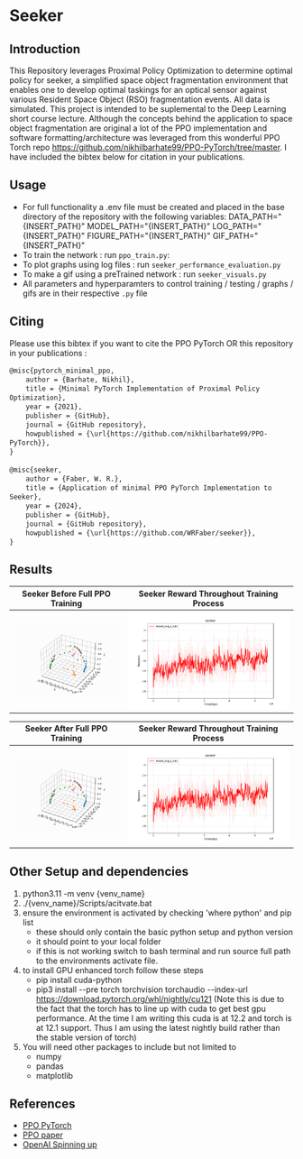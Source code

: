 # Seeker

## Introduction

This Repository leverages Proximal Policy Optimization to determine optimal policy for seeker, a simplified space object fragmentation environment that enables one to develop optimal taskings for an optical sensor against various Resident Space Object (RSO) fragmentation events. All data is simulated. This project is intended to be suplemental to the Deep Learning short course lecture. Although the concepts behind the application to space object fragmentation are original a lot of the PPO implementation and software formatting/architecture was leveraged from this wonderful PPO Torch repo https://github.com/nikhilbarhate99/PPO-PyTorch/tree/master. I have included the bibtex below for citation in your publications. 

## Usage
- For full functionality a .env file must be created and placed in the base directory of the repository with the following variables:
    DATA_PATH="{INSERT_PATH}"
    MODEL_PATH="{INSERT_PATH}"
    LOG_PATH="{INSERT_PATH}"
    FIGURE_PATH="{INSERT_PATH}"
    GIF_PATH="{INSERT_PATH}"
- To train the network : run `ppo_train.py`: 
- To plot graphs using log files : run `seeker_performance_evaluation.py`
- To make a gif using a preTrained network : run `seeker_visuals.py`
- All parameters and hyperparamters to control training / testing / graphs / gifs are in their respective `.py` file


## Citing 

Please use this bibtex if you want to cite the PPO PyTorch OR this repository in your publications :

    @misc{pytorch_minimal_ppo,
        author = {Barhate, Nikhil},
        title = {Minimal PyTorch Implementation of Proximal Policy Optimization},
        year = {2021},
        publisher = {GitHub},
        journal = {GitHub repository},
        howpublished = {\url{https://github.com/nikhilbarhate99/PPO-PyTorch}},
    }

    @misc{seeker,
        author = {Faber, W. R.},
        title = {Application of minimal PPO PyTorch Implementation to Seeker},
        year = {2024},
        publisher = {GitHub},
        journal = {GitHub repository},
        howpublished = {\url{https://github.com/WRFaber/seeker}},
    }


## Results

| Seeker Before Full PPO Training  | Seeker Reward Throughout Training Process|
| :-------------------------:|:-------------------------: |
| ![](Seeker_PPO/gifs/seeker/untrained.gif) |  ![](Seeker_PPO/figures/seeker/PPO_seeker_fig_v1.png) |


| Seeker After Full PPO Training  | Seeker Reward Throughout Training Process|
| :-------------------------:|:-------------------------: |
| ![](Seeker_PPO/gifs/seeker/untrained.gif) |  ![](Seeker_PPO/figures/seeker/PPO_seeker_fig_v1.png) |


## Other Setup and dependencies 

1. python3.11 -m venv {venv_name}
2. ./{venv_name}/Scripts/acitvate.bat
3. ensure the environment is activated by checking 'where python' and pip list
    - these should only contain the basic python setup and python version
    - it should point to your local folder 
    - if this is not working switch to bash terminal and run source full path to the environments activate file. 
4. to install GPU enhanced torch follow these steps
    - pip install cuda-python
    - pip3 install --pre torch torchvision torchaudio --index-url https://download.pytorch.org/whl/nightly/cu121 (Note this is due to the fact that the torch has to line up with cuda to get best gpu performance. At the time I am writing this cuda is at 12.2 and 
      torch is at 12.1 support. Thus I am using the latest nightly build rather than the stable version of torch)
5. You will need other packages to include but not limited to 
    - numpy
    - pandas 
    - matplotlib

## References
- [PPO PyTorch](https://github.com/nikhilbarhate99/PPO-PyTorch/tree/master)
- [PPO paper](https://arxiv.org/abs/1707.06347)
- [OpenAI Spinning up](https://spinningup.openai.com/en/latest/)